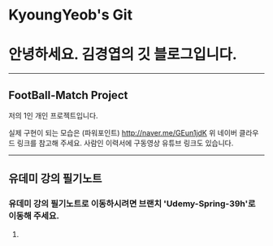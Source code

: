 # KyoungYeob's Git
# 안녕하세요. 김경엽의 깃 블로그입니다.
- - - 
## FootBall-Match Project 
저의 1인 개인 프로젝트입니다.

실제 구현이 되는 모습은 (파워포인트)
http://naver.me/GEun1jdK 
위 네이버 클라우드 링크를 참고해 주세요.
사람인 이력서에 구동영상 유튜브 링크도 있습니다.

- - - 
## 유데미 강의 필기노트
### 유데미 강의 필기노트로 이동하시려면 브랜치 'Udemy-Spring-39h'로 이동해 주세요.

1.

